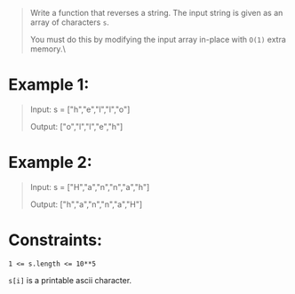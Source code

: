 >Write a function that reverses a string. The input string is given as an array of characters `s`.
>
>You must do this by modifying the input array in-place with `O(1)` extra memory.\

# Example 1:
>Input:  s = ["h","e","l","l","o"]
>
>Output: ["o","l","l","e","h"]


# Example 2:
>Input: s = ["H","a","n","n","a","h"]
>
>Output: ["h","a","n","n","a","H"]


# Constraints:
`1 <= s.length <= 10**5`

`s[i]` is a printable ascii character.



